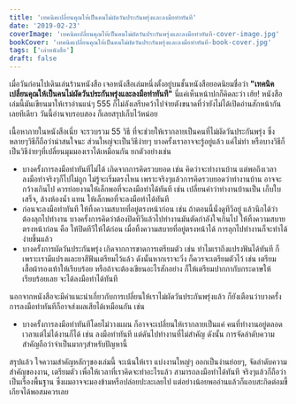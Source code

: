 ```yaml
---
title: 'เทคนิคเปลี่ยนคุณให้เป็นคนไม่ผัดวันประกันพรุ่งและลงมือทำทันที'
date: '2019-02-23'
coverImage: 'เทคนิคเปลี่ยนคุณให้เป็นคนไม่ผัดวันประกันพรุ่งและลงมือทำทันที-cover-image.jpg'
bookCover: 'เทคนิคเปลี่ยนคุณให้เป็นคนไม่ผัดวันประกันพรุ่งและลงมือทำทันที-book-cover.jpg'
tags: ['เล่าหนังสือ']
draft: false
---
```


เมื่อวันก่อนไปเดินเล่นร้านหนังสือ เจอหนังสือเล่มหนึ่งตั้งอยู่บนชั้นหนังสือยอดนิยมชื่อว่า **"เทคนิคเปลี่ยนคุณให้เป็นคนไม่ผัดวันประกันพรุ่งและลงมือทำทันที"** นี่แค่เห็นหน้าปกก็คิดละว่า เฮ้ย! หนังสือเล่มนี้มันเขียนมาให้เราอ่านแน่ๆ 555 ก็ไม่ลังเลรีบคว้าไปจ่ายตังขนาดที่ว่ายังไม่ได้เปิดอ่านสักหน้ากันเลยทีเดียว วันนี้อ่านจบรอบสอง ก็เลยสรุปเก็บไว้หน่อย

เนื้อหาภายในหนังสือเนี่ย จะรวบรวม 55 วิธี ที่จะช่วยให้เรากลายเป็นคนที่ไม่ผัดวันประกันพรุ่ง ซึ่งหลายๆวิธีก็ถือว่าน่าสนใจนะ ส่วนใหญ่จะเป็นวิธีง่ายๆ บางครั้งเราอาจจะรู้อยู่แล้ว แค่ไม่ทำ หรือบางวิธีก็เป็นวิธีง่ายๆที่เปลี่ยนมุมมองเราได้เหมือนกัน ยกตัวอย่างเช่น

- บางครั้งการลงมือทำทันทีไม่ได้ เกิดจากการคิดรวบยอด เช่น คิดว่าจะทำงานบ้าน แต่พอถึงเวลาลงมือทำจริงๆก็ไปไม่ถูก ไม่รู้จะเริ่มตรงไหน เพราะจริงๆแล้วการคิดรวบยอดว่าทำงานบ้าน อาจจะกว้างเกินไป ควรย่อยงานให้เล็กพอที่จะลงมือทำได้ทันที เช่น เปลี่ยนคำว่าทำงานบ้านเป็น เก็บใบเสร็จ, ล้างห้องน้ำ แทน ให้เล็กพอที่จะลงมือทำได้ทันที
- ก่อนจะลงมือทำทันที ให้ทิ้งความสบายที่อยู่ตรงหน้าก่อน เช่น ถ้าตอนนี้นั่งดูทีวีอยู่ แล้วนึกได้ว่าต้องลุกไปทำงาน บางครั้งการคิดว่าต้องปิดทีวีแล้วไปทำงานมันตัดกำลังใจเกินไป ให้ทิ้งความสบายตรงหน้าก่อน คือ ให้ปิดทีวีให้ได้ก่อน เมื่อทิ้งความสบายที่อยู่ตรงหน้าได้ การลุกไปทำงานก็จะทำได้ง่ายขึ้นแล้ว
- บางครั้งการผัดวันประกันพรุ่ง เกิดจากการขาดการเตรียมตัว เช่น ทำไมเราถึงแปรงฟันได้ทันที ก็เพราะเรามีแปรงและยาสีฟันเตรียมไว้แล้ว ดังนั้นหากเราจะวิ่ง ก็ควรจะเตรียมตัวไว้ เช่น เตรียมเสื้อผ้ารองเท้าให้เรียบร้อย หรือถ้าจะต้องเขียนอะไรสักอย่าง ก็ให้เตรียมปากกากับกระดาษให้เรียบร้อยเลย จะได้ลงมือทำได้ทันที

นอกจากหนังสือจะมีคำแนะนำเกี่ยวกับการเปลี่ยนให้เราไม่ผัดวันประกันพรุ่งแล้ว ก็ยังเตือนว่าบางครั้งการลงมือทำทันทีก็อาจส่งผลเสียได้เหมือนกัน เช่น

- บางครั้งการลงมือทำทันทีโดยไม่วางแผน ก็อาจจะเปลี่ยนให้เรากลายเป็นแค่ คนที่ทำงานอยู่ตลอดเวลาแต่ไม่ได้งานก็ได้ เช่น ลงมือทำทันที แต่ดันไปทำงานที่ไม่สำคัญ ดังนั้น การจัดลำดับความสำคัญถือว่าจำเป็นมากๆสำหรับปัญหานี้

สรุปแล้ว ใจความสำคัญหลักๆของเล่มนี้ จะเน้นให้เรา แบ่งงานใหญ่ๆ ออกเป็นง่านย่อยๆ, จัดลำดับความสำคัญของงาน, เตรียมตัว เพื่อให้เวลาที่เราคิดจะทำอะไรแล้ว สามารถลงมือทำได้ทันที จริงๆแล้วก็ถือว่าเป็นเรื่องพื้นฐาน ซึ่งผมอาจจะมองข้ามหรือปล่อยปะละเลยไป แต่อย่างน้อยพออ่านแล้วก็แอบสะกิดต่อมขี้เกียจได้พอสมควรเลย

